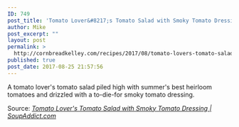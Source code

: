 ```yaml
---
ID: 749
post_title: 'Tomato Lover&#8217;s Tomato Salad with Smoky Tomato Dressing'
author: Mike
post_excerpt: ""
layout: post
permalink: >
  http://cornbreadkelley.com/recipes/2017/08/tomato-lovers-tomato-salad-with-smoky-tomato-dressing/
published: true
post_date: 2017-08-25 21:57:56
---
```

A tomato lover's tomato salad piled high with summer's best heirloom tomatoes and drizzled with a to-die-for smoky tomato dressing.

Source: <em><a href="http://soupaddict.com/2017/08/tomato-lovers-tomato-salad/">Tomato Lover's Tomato Salad with Smoky Tomato Dressing | SoupAddict.com</a></em>